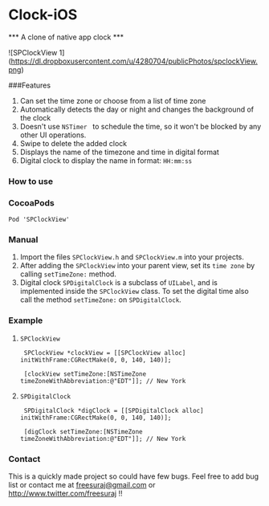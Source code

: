 Clock-iOS
=========

*** A clone of native app clock ***

![SPClockView 1] (https://dl.dropboxusercontent.com/u/4280704/publicPhotos/spclockView.png)

###Features
1. Can set the time zone or choose from a list of time zone
2. Automatically detects the day or night and changes the background of the clock
3. Doesn't use `NSTimer	` to schedule the time, so it won't be blocked by any other UI operations.
4. Swipe to delete the added clock
5. Displays the name of the timezone and time in digital format
6. Digital clock to display the name in format: `HH:mm:ss`

### How to use

### CocoaPods
	Pod 'SPClockView'
	
### Manual

1. Import the files `SPClockView.h` and `SPClockView.m` into your projects.
2. After adding the `SPClockView` into your parent view, set its `time zone` by calling `setTimeZone:` method.
3. Digital clock `SPDigitalClock` is a subclass of `UILabel`, and is implemented inside the `SPClockView` class. To set the digital time also call the method `setTimeZone:` on `SPDigitalClock`.

### Example
1. `SPClockView`

		SPClockView *clockView = [[SPClockView alloc] initWithFrame:CGRectMake(0, 0, 140, 140)];
		
		[clockView setTimeZone:[NSTimeZone timeZoneWithAbbreviation:@"EDT"]]; // New York
		
2. `SPDigitalClock`
			
		SPDigitalClock *digClock = [[SPDigitalClock alloc] initWithFrame:CGRectMake(0, 0, 140, 140)];
		
		[digClock setTimeZone:[NSTimeZone timeZoneWithAbbreviation:@"EDT"]]; // New York



### Contact
This is a quickly made project so could have few bugs. Feel free to add bug list or contact me at <freesuraj@gmail.com> or <http://www.twitter.com/freesuraj> !!
